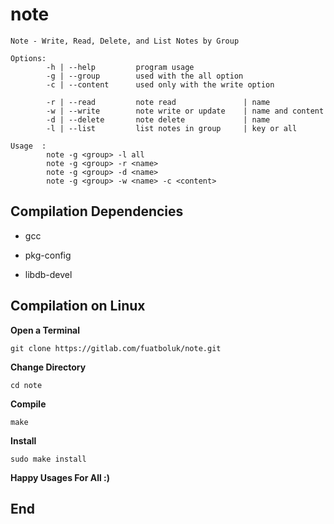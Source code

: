 # note

    Note - Write, Read, Delete, and List Notes by Group

    Options:
            -h | --help	        program usage
            -g | --group        used with the all option
            -c | --content      used only with the write option

            -r | --read         note read               | name
            -w | --write        note write or update    | name and content
            -d | --delete       note delete             | name
            -l | --list         list notes in group     | key or all

    Usage  :
            note -g <group> -l all
            note -g <group> -r <name>
            note -g <group> -d <name>
            note -g <group> -w <name> -c <content>


## Compilation Dependencies

*  gcc

*  pkg-config

*  libdb-devel



## Compilation on Linux


**Open a Terminal**

`git clone https://gitlab.com/fuatboluk/note.git`

**Change Directory**

`cd note`

**Compile**

`make`

**Install**

`sudo make install`

**Happy Usages For All :)**

## End